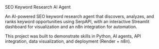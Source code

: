 SEO Keyword Research AI Agent

An AI-powered SEO keyword research agent that discovers, analyzes, and ranks keyword opportunities using SerpAPI, with an interactive Streamlit dashboard for visualization and an n8n integration for automation.

This project was built to demonstrate skills in Python, AI agents, API integration, data visualization, and deployment (Render + n8n).


